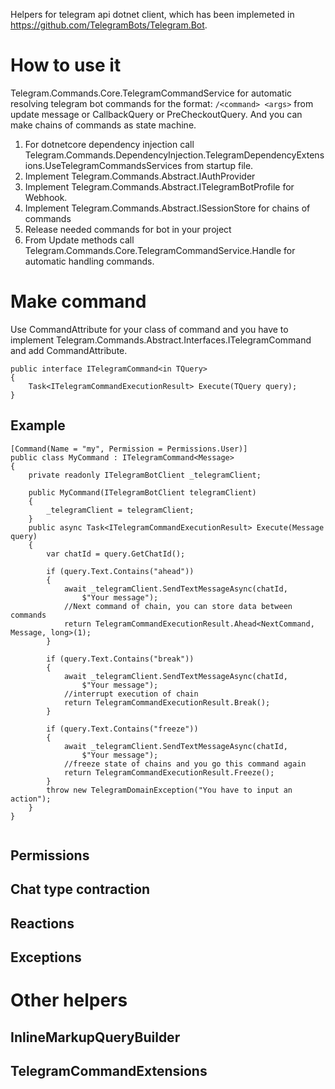 Helpers for telegram api dotnet client, which has been implemeted in https://github.com/TelegramBots/Telegram.Bot.

# How to use it
Telegram.Commands.Core.TelegramCommandService for automatic resolving telegram bot commands for the format: ```/<command> <args>``` from update message or CallbackQuery or PreCheckoutQuery. And you can make chains of commands as state machine.
  
1. For dotnetcore dependency injection call Telegram.Commands.DependencyInjection.TelegramDependencyExtensions.UseTelegramCommandsServices from startup file.
2. Implement Telegram.Commands.Abstract.IAuthProvider
3. Implement Telegram.Commands.Abstract.ITelegramBotProfile for Webhook.
5. Implement Telegram.Commands.Abstract.ISessionStore for chains of commands
5. Release needed commands for bot in your project
6. From Update methods call Telegram.Commands.Core.TelegramCommandService.Handle for automatic handling commands.

# Make command
Use CommandAttribute for your class of command and you have to implement Telegram.Commands.Abstract.Interfaces.ITelegramCommand and add CommandAttribute.

```
public interface ITelegramCommand<in TQuery>
{
    Task<ITelegramCommandExecutionResult> Execute(TQuery query);
}
```

## Example
```
[Command(Name = "my", Permission = Permissions.User)]
public class MyCommand : ITelegramCommand<Message>
{
    private readonly ITelegramBotClient _telegramClient;

    public MyCommand(ITelegramBotClient telegramClient)
    {
        _telegramClient = telegramClient;
    }
    public async Task<ITelegramCommandExecutionResult> Execute(Message query)
    {
        var chatId = query.GetChatId();

        if (query.Text.Contains("ahead"))
        {
            await _telegramClient.SendTextMessageAsync(chatId,
                $"Your message");
            //Next command of chain, you can store data between commands
            return TelegramCommandExecutionResult.Ahead<NextCommand, Message, long>(1);
        }

        if (query.Text.Contains("break"))
        {
            await _telegramClient.SendTextMessageAsync(chatId,
                $"Your message");
            //interrupt execution of chain
            return TelegramCommandExecutionResult.Break();
        }

        if (query.Text.Contains("freeze"))
        {
            await _telegramClient.SendTextMessageAsync(chatId,
                $"Your message");
            //freeze state of chains and you go this command again
            return TelegramCommandExecutionResult.Freeze();
        }
        throw new TelegramDomainException("You have to input an action");
    }
}
    

```
## Permissions

## Chat type contraction

## Reactions

## Exceptions

# Other helpers

## InlineMarkupQueryBuilder

## TelegramCommandExtensions

